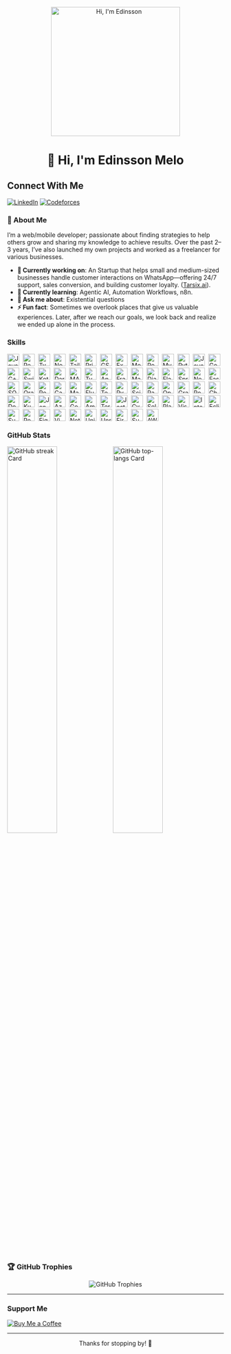 <p align="center">
  <img src="https://static.wixstatic.com/media/53fad0_ce0704caa0174d6aa9b2b8101a62fa77~mv2.gif" width="300" alt="Hi, I'm Edinsson" />
</p>

<div id="toc" align="center">
  <h1>👋 Hi, I'm Edinsson Melo</h1>
</div>

## Connect With Me
[![LinkedIn](https://img.shields.io/badge/LinkedIn-0077B5?style=for-the-badge&logo=linkedin&logoColor=white)](https://www.linkedin.com/in/edinssonmelo/)
[![Codeforces](https://img.shields.io/badge/Codeforces-445f9d?style=for-the-badge&logo=Codeforces&logoColor=white)](https://codeforces.com/profile/Mackenzie)



### 🚀 About Me
I’m a web/mobile developer; passionate about finding strategies to help others grow and sharing my knowledge to achieve results. Over the past 2–3 years, I’ve also launched my own projects and worked as a freelancer for various businesses.

- **💼 Currently working on**: An Startup that helps small and medium-sized businesses handle customer interactions on WhatsApp—offering 24/7 support, sales conversion, and building customer loyalty. ([Tarsix.ai](#)).  
- **🌱 Currently learning**: Agentic AI, Automation Workflows, n8n.  
- **💬 Ask me about**: Existential questions
- **⚡ Fun fact**: Sometimes we overlook places that give us valuable experiences. Later, after we reach our goals, we look back and realize we ended up alone in the process.


### Skills

<div style="display: flex; flex-wrap: wrap; gap: 4px; justify-content: left;"><img src="https://img.shields.io/badge/JavaScript-F7DF1C?logo=javascript&logoColor=white" height="28" alt="JavaScript" style="margin-right: 4px"> <img src="https://img.shields.io/badge/React-20232A?logo=react&logoColor=61DAFB" height="28" alt="React" style="margin-right: 4px"> <img src="https://img.shields.io/badge/TypeScript-3178C6?logo=typescript&logoColor=white" height="28" alt="TypeScript" style="margin-right: 4px"> <img src="https://img.shields.io/badge/Node.js-8CC84B?logo=node.js&logoColor=white" height="28" alt="Node.js" style="margin-right: 4px"> <img src="https://img.shields.io/badge/Tailwind_CSS-38B2AC?logo=tailwind-css&logoColor=white" height="28" alt="Tailwind CSS" style="margin-right: 4px"> <img src="https://img.shields.io/badge/Prisma-2D3748?logo=prisma&logoColor=white" height="28" alt="Prisma" style="margin-right: 4px"> <img src="https://img.shields.io/badge/GSAP-00D084?logo=gsap&logoColor=white" height="28" alt="GSAP" style="margin-right: 4px"> <img src="https://img.shields.io/badge/Express-000000?logo=express&logoColor=white" height="28" alt="Express" style="margin-right: 4px"> <img src="https://img.shields.io/badge/MongoDB-4EA94B?logo=mongodb&logoColor=white" height="28" alt="MongoDB" style="margin-right: 4px"> <img src="https://img.shields.io/badge/PostgreSQL-316192?logo=postgresql&logoColor=white" height="28" alt="PostgreSQL" style="margin-right: 4px"> <img src="https://img.shields.io/badge/MySQL-4479A1?logo=mysql&logoColor=white" height="28" alt="MySQL" style="margin-right: 4px"> <img src="https://img.shields.io/badge/Python-306998?logo=python&logoColor=white" height="28" alt="Python" style="margin-right: 4px"> <img src="https://img.shields.io/badge/Java-007396?logo=java&logoColor=white" height="28" alt="Java" style="margin-right: 4px"> <img src="https://img.shields.io/badge/Go-00ADD8?logo=go&logoColor=white" height="28" alt="Go" style="margin-right: 4px"> <img src="https://img.shields.io/badge/C%2B%2B-F34B7F?logo=c%2B%2B&logoColor=white" height="28" alt="C++" style="margin-right: 4px"> <img src="https://img.shields.io/badge/Swift-F05138?logo=swift&logoColor=white" height="28" alt="Swift" style="margin-right: 4px"> <img src="https://img.shields.io/badge/Kotlin-7F52FF?logo=kotlin&logoColor=white" height="28" alt="Kotlin" style="margin-right: 4px"> <img src="https://img.shields.io/badge/Dart-0175C2?logo=dart&logoColor=white" height="28" alt="Dart" style="margin-right: 4px"> <img src="https://img.shields.io/badge/MATLAB-0076A8?logo=matlab&logoColor=white" height="28" alt="MATLAB" style="margin-right: 4px"> <img src="https://img.shields.io/badge/TypeORM-262627?logo=typeorm&logoColor=white" height="28" alt="TypeORM" style="margin-right: 4px"> <img src="https://img.shields.io/badge/Angular-DD0031?logo=angular&logoColor=white" height="28" alt="Angular" style="margin-right: 4px"> <img src="https://img.shields.io/badge/Framer_Motion-0085FF?logo=framer&logoColor=white" height="28" alt="Framer Motion" style="margin-right: 4px"> <img src="https://img.shields.io/badge/Material_UI-007FFF?logo=material-ui&logoColor=white" height="28" alt="Material-UI" style="margin-right: 4px"> <img src="https://img.shields.io/badge/Django-092E20?logo=django&logoColor=white" height="28" alt="Django" style="margin-right: 4px"> <img src="https://img.shields.io/badge/Flask-000000?logo=flask&logoColor=white" height="28" alt="Flask" style="margin-right: 4px"> <img src="https://img.shields.io/badge/Spring-6DB33F?logo=spring&logoColor=white" height="28" alt="Spring" style="margin-right: 4px"> <img src="https://img.shields.io/badge/NestJS-E0234E?logo=nestjs&logoColor=white" height="28" alt="NestJS" style="margin-right: 4px"> <img src="https://img.shields.io/badge/FastAPI-009688?logo=fastapi&logoColor=white" height="28" alt="FastAPI" style="margin-right: 4px"> <img src="https://img.shields.io/badge/SQLite-003B57?logo=sqlite&logoColor=white" height="28" alt="SQLite" style="margin-right: 4px"> <img src="https://img.shields.io/badge/Oracle-F80000?logo=oracle&logoColor=white" height="28" alt="Oracle" style="margin-right: 4px"> <img src="https://img.shields.io/badge/Redis-DC382D?logo=redis&logoColor=white" height="28" alt="Redis" style="margin-right: 4px"> <img src="https://img.shields.io/badge/Cassandra-1287B1?logo=apache%20cassandra&logoColor=white" height="28" alt="Cassandra" style="margin-right: 4px"> <img src="https://img.shields.io/badge/MariaDB-003545?logo=mariadb&logoColor=white" height="28" alt="MariaDB" style="margin-right: 4px"> <img src="https://img.shields.io/badge/Flutter-02569B?logo=flutter&logoColor=white" height="28" alt="Flutter" style="margin-right: 4px"> <img src="https://img.shields.io/badge/TensorFlow-FF6F00?logo=tensorflow&logoColor=white" height="28" alt="TensorFlow" style="margin-right: 4px"> <img src="https://img.shields.io/badge/PyTorch-EE4C2C?logo=pytorch&logoColor=white" height="28" alt="PyTorch" style="margin-right: 4px"> <img src="https://img.shields.io/badge/Scikit--learn-F7931E?logo=scikit-learn&logoColor=white" height="28" alt="Scikit-learn" style="margin-right: 4px"> <img src="https://img.shields.io/badge/Pandas-150458?logo=pandas&logoColor=white" height="28" alt="Pandas" style="margin-right: 4px"> <img src="https://img.shields.io/badge/OpenAI-412991?logo=openai&logoColor=white" height="28" alt="OpenAI" style="margin-right: 4px"> <img src="https://img.shields.io/badge/Grafana-F46800?logo=grafana&logoColor=white" height="28" alt="Grafana" style="margin-right: 4px"> <img src="https://img.shields.io/badge/Power_BI-F2C811?logo=power%20bi&logoColor=black" height="28" alt="Power BI" style="margin-right: 4px"> <img src="https://img.shields.io/badge/Chart.js-FF6384?logo=chart.js&logoColor=white" height="28" alt="Chart.js" style="margin-right: 4px"> <img src="https://img.shields.io/badge/Docker-2496ED?logo=docker&logoColor=white" height="28" alt="Docker" style="margin-right: 4px"> <img src="https://img.shields.io/badge/Kubernetes-326CE5?logo=kubernetes&logoColor=white" height="28" alt="Kubernetes" style="margin-right: 4px"> <img src="https://img.shields.io/badge/Jenkins-D24939?logo=jenkins&logoColor=white" height="28" alt="Jenkins" style="margin-right: 4px"> <img src="https://img.shields.io/badge/Azure_DevOps-0078D7?logo=azure-devops&logoColor=white" height="28" alt="Azure DevOps" style="margin-right: 4px"> <img src="https://img.shields.io/badge/Google_Cloud-4285F4?logo=google-cloud&logoColor=white" height="28" alt="Google Cloud" style="margin-right: 4px"> <img src="https://img.shields.io/badge/Amazon_AWS-232F3E?logo=amazon-aws&logoColor=white" height="28" alt="Amazon AWS" style="margin-right: 4px"> <img src="https://img.shields.io/badge/Terraform-623CE4?logo=terraform&logoColor=white" height="28" alt="Terraform" style="margin-right: 4px"> <img src="https://img.shields.io/badge/Jest-C21325?logo=jest&logoColor=white" height="28" alt="Jest" style="margin-right: 4px"> <img src="https://img.shields.io/badge/Cypress-17202C?logo=cypress&logoColor=white" height="28" alt="Cypress" style="margin-right: 4px"> <img src="https://img.shields.io/badge/Selenium-43B02A?logo=selenium&logoColor=white" height="28" alt="Selenium" style="margin-right: 4px"> <img src="https://img.shields.io/badge/Playwright-2EAD33?logo=playwright&logoColor=white" height="28" alt="Playwright" style="margin-right: 4px"> <img src="https://img.shields.io/badge/Visual_Studio_Code-007ACC?logo=visual-studio-code&logoColor=white" height="28" alt="Visual Studio Code" style="margin-right: 4px"> <img src="https://img.shields.io/badge/IntelliJ_IDEA-000000?logo=intellij-idea&logoColor=white" height="28" alt="IntelliJ IDEA" style="margin-right: 4px"> <img src="https://img.shields.io/badge/Eclipse-2C2255?logo=eclipse&logoColor=white" height="28" alt="Eclipse" style="margin-right: 4px"> <img src="https://img.shields.io/badge/Sublime_Text-FF9800?logo=sublime-text&logoColor=white" height="28" alt="Sublime Text" style="margin-right: 4px"> <img src="https://img.shields.io/badge/Postman-FF6C37?logo=postman&logoColor=white" height="28" alt="Postman" style="margin-right: 4px"> <img src="https://img.shields.io/badge/Figma-F24E1E?logo=figma&logoColor=white" height="28" alt="Figma" style="margin-right: 4px"> <img src="https://img.shields.io/badge/Vim-019733?logo=vim&logoColor=white" height="28" alt="Vim" style="margin-right: 4px"> <img src="https://img.shields.io/badge/Notepad++-90E59A?logo=notepad-plus-plus&logoColor=white" height="28" alt="Notepad++" style="margin-right: 4px"> <img src="https://img.shields.io/badge/Unity-000000?logo=unity&logoColor=white" height="28" alt="Unity" style="margin-right: 4px"> <img src="https://img.shields.io/badge/Unreal_Engine-0E1128?logo=unreal-engine&logoColor=white" height="28" alt="Unreal Engine" style="margin-right: 4px"> <img src="https://img.shields.io/badge/Firebase-FFCA28?logo=firebase&logoColor=white" height="28" alt="Firebase" style="margin-right: 4px"> <img src="https://img.shields.io/badge/Supabase-3ECF8E?logo=supabase&logoColor=white" height="28" alt="Supabase" style="margin-right: 4px"> <img src="https://img.shields.io/badge/AWS_Amplify-FF9900?logo=aws-amplify&logoColor=white" height="28" alt="AWS Amplify" style="margin-right: 4px"></div>


 **<h3 align="left">GitHub Stats</h3>**

<p align="left">
  <img width="48%" src="https://streak-stats.demolab.com/?user=Mackenzie-98&theme=react&hide_border=false&date_format=M+j%5B%2C+Y%5D&mode=daily&hide_total_contributions=false&hide_current_streak=false&hide_longest_streak=false&card_height=200" alt="GitHub streak Card" />
  <img width="48%" src="https://github-readme-stats.vercel.app/api/top-langs?username=Mackenzie-98&theme=react&hide_title=false&layout=compact&langs_count=6&hide_progress=false&card_width=400" alt="GitHub top-langs Card" />
</p>

### 🏆 GitHub Trophies

<p align="center">
  <img src="https://github-profile-trophy.vercel.app/?username=Mackenzie-98&title=MultipleLang,Experience,Repositories,Commits,Stars,Issues,PullRequest" alt="GitHub Trophies" />
</p>


---

### Support Me
[![Buy Me a Coffee](https://img.shields.io/badge/Buy%20Me%20a%20Coffee-fde047?style=for-the-badge&logo=buy-me-a-coffee&logoColor=white)](https://buymeacoffee.com/edinssonmelo)

---

<!-- Feel free to add any personal message or CTA here -->
<p align="center">Thanks for stopping by! 🙌</p>
